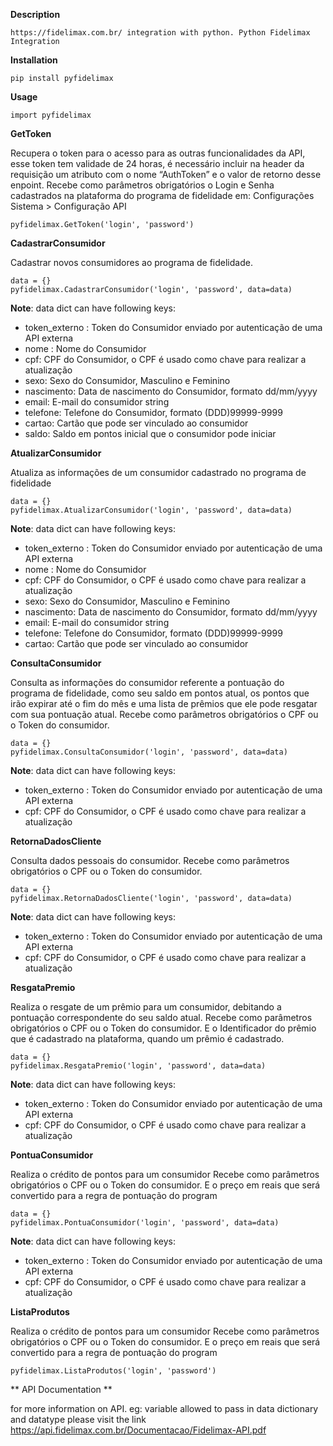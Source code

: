 **Description**

    https://fidelimax.com.br/ integration with python. Python Fidelimax Integration


**Installation**

    pip install pyfidelimax

**Usage**

    import pyfidelimax

**GetToken**

Recupera o token para o acesso para as outras funcionalidades da API, esse token tem
validade de 24 horas, é necessário incluir na header da requisição um atributo com o nome
“AuthToken” e o valor de retorno desse enpoint.
Recebe como parâmetros obrigatórios o Login e Senha cadastrados na plataforma do
programa de fidelidade em: Configurações Sistema > Configuração API

    pyfidelimax.GetToken('login', 'password')

**CadastrarConsumidor**

Cadastrar novos consumidores ao programa de fidelidade.

    data = {}
    pyfidelimax.CadastrarConsumidor('login', 'password', data=data)
**Note**:
    data dict can have following keys:

 - token_externo : Token do Consumidor enviado por autenticação de uma
API externa
 - nome : Nome do Consumidor 
 - cpf: CPF do Consumidor, o CPF é usado como chave para
realizar a atualização
 - sexo: Sexo do Consumidor, Masculino e Feminino
 - nascimento: Data de nascimento do Consumidor, formato dd/mm/yyyy
 - email: E-mail do consumidor string
 - telefone: Telefone do Consumidor, formato (DDD)99999-9999
 - cartao: Cartão que pode ser vinculado ao consumidor
 - saldo: Saldo em pontos inicial que o consumidor pode iniciar


**AtualizarConsumidor**

Atualiza as informações de um consumidor cadastrado no programa de fidelidade

    data = {}
    pyfidelimax.AtualizarConsumidor('login', 'password', data=data)
**Note**:
    data dict can have following keys:

 - token_externo : Token do Consumidor enviado por autenticação de uma
API externa
 - nome : Nome do Consumidor 
 - cpf: CPF do Consumidor, o CPF é usado como chave para
realizar a atualização
 - sexo: Sexo do Consumidor, Masculino e Feminino
 - nascimento: Data de nascimento do Consumidor, formato dd/mm/yyyy
 - email: E-mail do consumidor string
 - telefone: Telefone do Consumidor, formato (DDD)99999-9999
 - cartao: Cartão que pode ser vinculado ao consumidor
 
 **ConsultaConsumidor**
 
Consulta as informações do consumidor referente a pontuação do programa de fidelidade,
como seu saldo em pontos atual, os pontos que irão expirar até o fim do mês e uma lista de
prêmios que ele pode resgatar com sua pontuação atual.
Recebe como parâmetros obrigatórios o CPF ou o Token do consumidor.

    data = {}
    pyfidelimax.ConsultaConsumidor('login', 'password', data=data)
**Note**:
    data dict can have following keys:

 - token_externo : Token do Consumidor enviado por autenticação de uma
API externa
 - cpf: CPF do Consumidor, o CPF é usado como chave para
realizar a atualização


 **RetornaDadosCliente**
 
Consulta dados pessoais do consumidor.
Recebe como parâmetros obrigatórios o CPF ou o Token do consumidor.

    data = {}
    pyfidelimax.RetornaDadosCliente('login', 'password', data=data)
**Note**:
    data dict can have following keys:

 - token_externo : Token do Consumidor enviado por autenticação de uma
API externa
 - cpf: CPF do Consumidor, o CPF é usado como chave para
realizar a atualização



 **ResgataPremio**
 
Realiza o resgate de um prêmio para um consumidor, debitando a pontuação correspondente
do seu saldo atual.
Recebe como parâmetros obrigatórios o CPF ou o Token do consumidor. E o Identificador do
prêmio que é cadastrado na plataforma, quando um prêmio é cadastrado.

    data = {}
    pyfidelimax.ResgataPremio('login', 'password', data=data)
**Note**:
    data dict can have following keys:

 - token_externo : Token do Consumidor enviado por autenticação de uma
API externa
 - cpf: CPF do Consumidor, o CPF é usado como chave para
realizar a atualização



 **PontuaConsumidor**
 
 Realiza o crédito de pontos para um consumidor
Recebe como parâmetros obrigatórios o CPF ou o Token do consumidor. E o preço em reais
que será convertido para a regra de pontuação do program
 
    data = {}
    pyfidelimax.PontuaConsumidor('login', 'password', data=data)
    
**Note**:
    data dict can have following keys:

 - token_externo : Token do Consumidor enviado por autenticação de uma
API externa
 - cpf: CPF do Consumidor, o CPF é usado como chave para
realizar a atualização

 **ListaProdutos**
 
 Realiza o crédito de pontos para um consumidor
Recebe como parâmetros obrigatórios o CPF ou o Token do consumidor. E o preço em reais
que será convertido para a regra de pontuação do program
 
 
    pyfidelimax.ListaProdutos('login', 'password')


** API Documentation ** 

for more information on API. eg: variable allowed to pass in data dictionary
and datatype please visit the link https://api.fidelimax.com.br/Documentacao/Fidelimax-API.pdf
